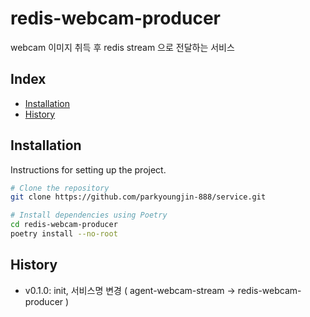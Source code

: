 # redis-webcam-producer

webcam 이미지 취득 후 redis stream 으로 전달하는 서비스

## Index

- [Installation](#installation)
- [History](#History)

## Installation

Instructions for setting up the project.

```bash
# Clone the repository
git clone https://github.com/parkyoungjin-888/service.git

# Install dependencies using Poetry
cd redis-webcam-producer
poetry install --no-root
```

## History
+ v0.1.0: init, 서비스명 변경 ( agent-webcam-stream -> redis-webcam-producer )

